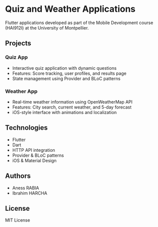 # Quiz and Weather Applications

Flutter applications developed as part of the Mobile Development course (HAI912I) at the University of Montpellier.

## Projects

### Quiz App
- Interactive quiz application with dynamic questions
- Features: Score tracking, user profiles, and results page
- State management using Provider and BLoC patterns

### Weather App
- Real-time weather information using OpenWeatherMap API
- Features: City search, current weather, and 5-day forecast
- iOS-style interface with animations and localization

## Technologies
- Flutter
- Dart
- HTTP API integration
- Provider & BLoC patterns
- iOS & Material Design

## Authors
- Aness RABIA
- Ibrahim HARCHA

## License
MIT License
